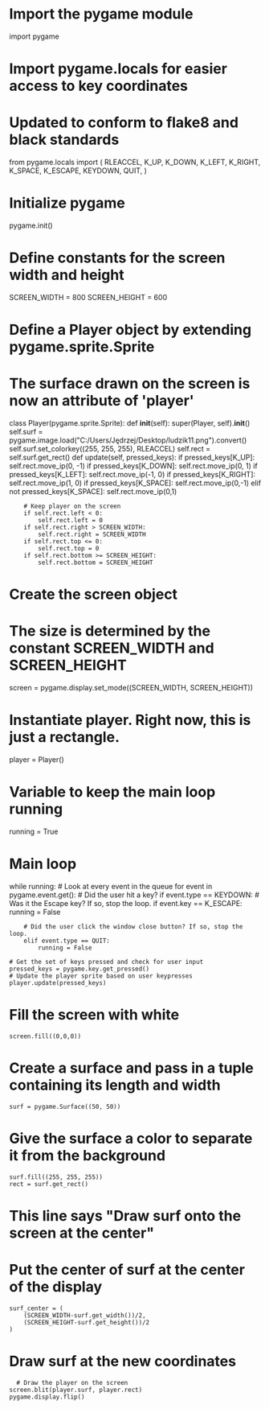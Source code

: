 # Import the pygame module
import pygame

# Import pygame.locals for easier access to key coordinates
# Updated to conform to flake8 and black standards
from pygame.locals import (
    RLEACCEL,
    K_UP,
    K_DOWN,
    K_LEFT,
    K_RIGHT,
    K_SPACE,
    K_ESCAPE,
    KEYDOWN,
    QUIT,
)

# Initialize pygame
pygame.init()

# Define constants for the screen width and height
SCREEN_WIDTH = 800
SCREEN_HEIGHT = 600

# Define a Player object by extending pygame.sprite.Sprite
# The surface drawn on the screen is now an attribute of 'player'
class Player(pygame.sprite.Sprite):
    def __init__(self):
        super(Player, self).__init__()
        self.surf = pygame.image.load("C:/Users/Jędrzej/Desktop/ludzik11.png").convert()
        self.surf.set_colorkey((255, 255, 255), RLEACCEL)
        self.rect = self.surf.get_rect()
    def update(self, pressed_keys):
        if pressed_keys[K_UP]:
            self.rect.move_ip(0, -1)
        if pressed_keys[K_DOWN]:
            self.rect.move_ip(0, 1)
        if pressed_keys[K_LEFT]:
            self.rect.move_ip(-1, 0)
        if pressed_keys[K_RIGHT]:
            self.rect.move_ip(1, 0)
        if pressed_keys[K_SPACE]:
            self.rect.move_ip(0,-1)
        elif not pressed_keys[K_SPACE]:
            self.rect.move_ip(0,1)

        # Keep player on the screen
        if self.rect.left < 0:
            self.rect.left = 0
        if self.rect.right > SCREEN_WIDTH:
            self.rect.right = SCREEN_WIDTH
        if self.rect.top <= 0:
            self.rect.top = 0
        if self.rect.bottom >= SCREEN_HEIGHT:
            self.rect.bottom = SCREEN_HEIGHT


# Create the screen object
# The size is determined by the constant SCREEN_WIDTH and SCREEN_HEIGHT
screen = pygame.display.set_mode((SCREEN_WIDTH, SCREEN_HEIGHT))

# Instantiate player. Right now, this is just a rectangle.
player = Player()
# Variable to keep the main loop running
running = True
# Main loop
while running:
    # Look at every event in the queue
    for event in pygame.event.get():
        # Did the user hit a key?
        if event.type == KEYDOWN:
            # Was it the Escape key? If so, stop the loop.
            if event.key == K_ESCAPE:
                running = False

        # Did the user click the window close button? If so, stop the loop.
        elif event.type == QUIT:
            running = False

    # Get the set of keys pressed and check for user input
    pressed_keys = pygame.key.get_pressed()
    # Update the player sprite based on user keypresses
    player.update(pressed_keys)
# Fill the screen with white
    screen.fill((0,0,0))


# Create a surface and pass in a tuple containing its length and width
    surf = pygame.Surface((50, 50))

# Give the surface a color to separate it from the background
    surf.fill((255, 255, 255))
    rect = surf.get_rect()

# This line says "Draw surf onto the screen at the center"
# Put the center of surf at the center of the display
    surf_center = (
        (SCREEN_WIDTH-surf.get_width())/2,
        (SCREEN_HEIGHT-surf.get_height())/2
    )

# Draw surf at the new coordinates
      # Draw the player on the screen
    screen.blit(player.surf, player.rect)
    pygame.display.flip()
